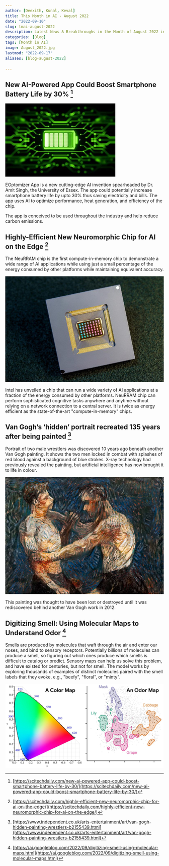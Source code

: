 ```yaml
---
author: [Deexith, Kunal, Keval]
title: This Month in AI - August 2022
date: "2022-09-10"
slug: tmai-august-2022
description: Latest News & Breakthroughs in the Month of August 2022 in AI
categories: [Blog]
tags: [Month in AI]
image: August_2022.jpg
lastmod: "2022-09-17"
aliases: [blog-august-2022]

---
```


## New AI-Powered App Could Boost Smartphone Battery Life by 30% [^1]


![The app also optimizes the performance of other apps running at the same time.](AI_Powered_App.jpg "The app also optimizes the performance of other apps running at the same time.")

EOptomizer App is a new cutting-edge AI invention spearheaded by Dr. Amit Singh, the University of Essex. The app could potentially increase smartphone battery life by upto 30% thus saving electricity and bills. The app uses AI to optimize performance, heat generation, and efficiency of the chip.

The app is conceived to be used throughout the industry and help reduce carbon emissions.

## Highly-Efficient New Neuromorphic Chip for AI on the Edge [^2]

The NeuRRAM chip is the first compute-in-memory chip to demonstrate a wide range of AI applications while using just a small percentage of the energy consumed by other platforms while maintaining equivalent accuracy.

![ A team of international researchers designed, manufactured, and tested the NeuRRAM chip. Credit: David Baillot/University of California San Diego ](NeuRRAM-Chip.jpg "A team of international researchers designed, manufactured, and tested the NeuRRAM chip. Credit: David Baillot/University of California San Diego")


Intel has unveiled a chip that can run a wide variety of AI applications at a fraction of the energy consumed by other platforms. NeuRRAM chip can perform sophisticated cognitive tasks anywhere and anytime without relying on a network connection to a central server. It is twice as energy efficient as the state-of-the-art "compute-in-memory" chips.


## Van Gogh’s ‘hidden’ portrait recreated 135 years after being painted [^3]

Portrait of two male wrestlers was discovered 10 years ago beneath another Van Gogh painting. It shows the two men locked in combat with splashes of red blood against a background of blue strokes. X-ray technology had previously revealed the painting, but artificial intelligence has now brought it to life in colour.


![The Two Wrestlers recreation is set to be exhibited in The Louvre (Supplied)](135.png "The Two Wrestlers recreation is set to be exhibited in The Louvre (Supplied)")

This painting was thought to have been lost or destroyed until it was rediscovered behind another Van Gogh work in 2012.


## Digitizing Smell: Using Molecular Maps to Understand Odor [^4]



Smells are produced by molecules that waft through the air and enter our noses, and bind to sensory receptors. Potentially billions of molecules can produce a smell, so figuring out which ones produce which smells is difficult to catalog or predict. Sensory maps can help us solve this problem, and have existed for centuries, but not for smell.
The model works by exploring thousands of examples of distinct molecules paired with the smell labels that they evoke, e.g., "beefy", "floral", or "minty".


![ The Principal Odor Map is a map that maps molecules chemical character. Individual molecules locations are determined by their odour, and the locations of these points reflect predictions of their odor character. ](POM.jpg "The Principal Odor Map is a map that maps molecules chemical character. Individual molecules locations are determined by their odour, and the locations of these points reflect predictions of their odor character.")


[^1]:  [https://scitechdaily.com/new-ai-powered-app-could-boost-smartphone-battery-life-by-30/](https://scitechdaily.com/new-ai-powered-app-could-boost-smartphone-battery-life-by-30/)
[^2]:  [https://scitechdaily.com/highly-efficient-new-neuromorphic-chip-for-ai-on-the-edge/](https://scitechdaily.com/highly-efficient-new-neuromorphic-chip-for-ai-on-the-edge/)
[^3]:  [https://www.independent.co.uk/arts-entertainment/art/van-gogh-hidden-painting-wrestlers-b2155439.html](https://www.independent.co.uk/arts-entertainment/art/van-gogh-hidden-painting-wrestlers-b2155439.html)
[^4]:  [https://ai.googleblog.com/2022/09/digitizing-smell-using-molecular-maps.html](https://ai.googleblog.com/2022/09/digitizing-smell-using-molecular-maps.html)

